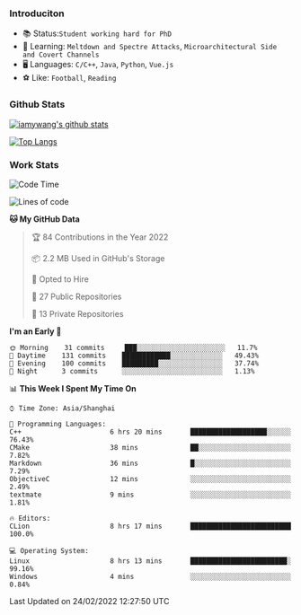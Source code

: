 ### Introduciton

- 📚 Status:`Student working hard for PhD`
- 🔎 Learning: `Meltdown and Spectre Attacks`, `Microarchitectural Side and Covert Channels`
- 🖥️ Languages: `C/C++`, `Java`, `Python`, `Vue.js`
- ⚽ Like: `Football`, `Reading`

### Github Stats

[![iamywang's github stats](https://github-readme-stats.vercel.app/api?username=iamywang&count_private=true&show_icons=true)]()

[![Top Langs](https://github-readme-stats.vercel.app/api/top-langs/?username=iamywang&layout=compact)]()

### Work Stats

<!--START_SECTION:waka-->
![Code Time](http://img.shields.io/badge/Code%20Time-111%20hrs%2019%20mins-blue)

![Lines of code](https://img.shields.io/badge/From%20Hello%20World%20I%27ve%20Written-535%20Thousand%20lines%20of%20code-blue)

**🐱 My GitHub Data** 

> 🏆 84 Contributions in the Year 2022
 > 
> 📦 2.2 MB Used in GitHub's Storage 
 > 
> 💼 Opted to Hire
 > 
> 📜 27 Public Repositories 
 > 
> 🔑 13 Private Repositories  
 > 
**I'm an Early 🐤** 

```text
🌞 Morning    31 commits     ███░░░░░░░░░░░░░░░░░░░░░░   11.7% 
🌆 Daytime    131 commits    ████████████░░░░░░░░░░░░░   49.43% 
🌃 Evening    100 commits    █████████░░░░░░░░░░░░░░░░   37.74% 
🌙 Night      3 commits      ░░░░░░░░░░░░░░░░░░░░░░░░░   1.13%

```


📊 **This Week I Spent My Time On** 

```text
⌚︎ Time Zone: Asia/Shanghai

💬 Programming Languages: 
C++                      6 hrs 20 mins       ███████████████████░░░░░░   76.43% 
CMake                    38 mins             ██░░░░░░░░░░░░░░░░░░░░░░░   7.82% 
Markdown                 36 mins             █░░░░░░░░░░░░░░░░░░░░░░░░   7.29% 
ObjectiveC               12 mins             ░░░░░░░░░░░░░░░░░░░░░░░░░   2.49% 
textmate                 9 mins              ░░░░░░░░░░░░░░░░░░░░░░░░░   1.81%

🔥 Editors: 
CLion                    8 hrs 17 mins       █████████████████████████   100.0%

💻 Operating System: 
Linux                    8 hrs 13 mins       ████████████████████████░   99.16% 
Windows                  4 mins              ░░░░░░░░░░░░░░░░░░░░░░░░░   0.84%

```


 Last Updated on 24/02/2022 12:27:50 UTC
<!--END_SECTION:waka-->
